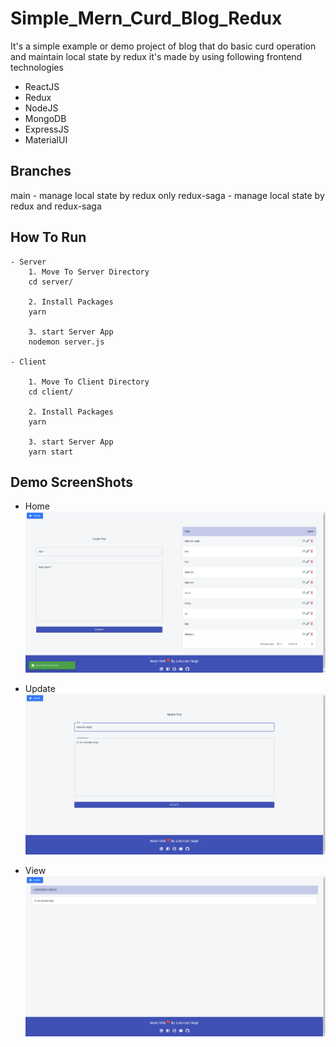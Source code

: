 # Simple_Mern_Curd_Blog_Redux
It's a simple example or demo project of blog that do basic curd operation and maintain local state by redux
it's made by using following frontend technologies
- ReactJS
- Redux
- NodeJS
- MongoDB
- ExpressJS
- MaterialUI

## Branches
main - manage local state by redux only 
redux-saga - manage local state by redux and redux-saga 
## How To Run 
```
- Server
    1. Move To Server Directory
    cd server/

    2. Install Packages
    yarn

    3. start Server App
    nodemon server.js 

- Client    

    1. Move To Client Directory
    cd client/

    2. Install Packages
    yarn

    3. start Server App
    yarn start
```

## Demo ScreenShots

- Home
![Home](Home.png)

- Update
![Update](Update.png)

- View
![View](View.png)